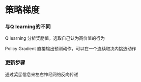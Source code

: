 # 策略梯度

### 与Q learning的不同

Q learning 分析奖励值，选取自己认为高价值的行为

Policy Gradient 直接输出预测动作，可以在一个连续取决内挑选动作



### 更新步骤

通过奖惩信息来左右神经网络反向传递

